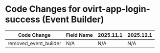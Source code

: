 # Code Changes for ovirt-app-login-success (Event Builder)

| Code Change | Field Name | 2025.11.1 | 2025.12.1 |
|-------------|------------|-----------|------------|
| removed_event_builder | N/A | N/A | N/A |